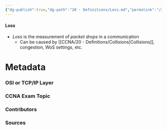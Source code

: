 ```yaml
---
{"dg-publish":true,"dg-path":"20 - Definitions/Loss.md","permalink":"/20-definitions/loss/","tags":["defs_ccna"]}
---
```


#### Loss
- *Loss* is the measurement of *packet drops* in a communication
	- Can be caused by [[CCNA/20 - Definitions/Collisions\|Collisions]], congestion, WoS settings, etc.







# Metadata
### OSI or TCP/IP Layer

### CCNA Exam Topic

### Contributors

### Sources

